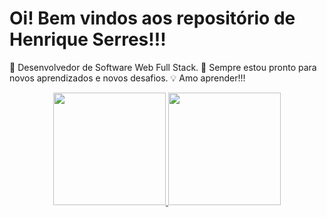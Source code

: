 # Oi! Bem vindos aos repositório de Henrique Serres!!!
🎯 Desenvolvedor de Software Web Full Stack.
🌱 Sempre estou pronto para novos aprendizados e novos desafios.
💡 Amo aprender!!!
<div align="center">
  <a href="https://github.com/HenriqueSerres">
  <img height="180em" src="https://github-readme-stats.vercel.app/api?username=HenriqueSerres&show_icons=true&theme=dracula&include_all_commits=true&count_private=true"/>
  <img height="180em" src="https://github-readme-stats.vercel.app/api/top-langs/?username=HenriqueSerres&layout=compact&langs_count=7&theme=dracula"/>
</div>
